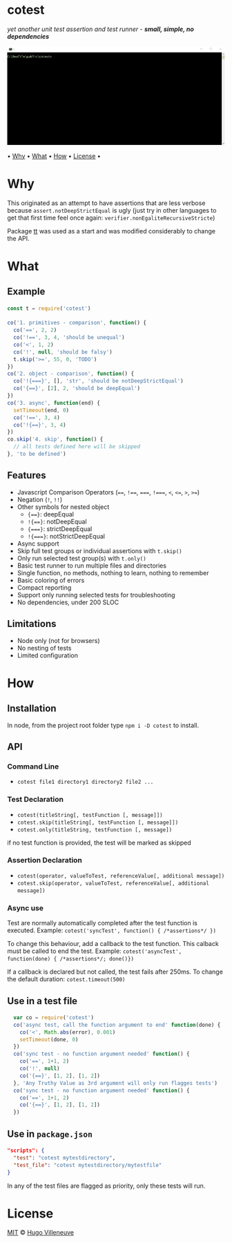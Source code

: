 <!-- markdownlint-disable MD004 MD007 MD010 MD041 MD022 MD024 MD032 -->
# cotest

*yet another unit test assertion and test runner* -
***small, simple, no dependencies***

![ScreenCap](./cotest.gif)

• [Why](#why) • [What](#what) • [How](#how) • [License](#license) •

# Why

This originated as an attempt to have assertions that are less verbose because `assert.notDeepStrictEqual` is ugly
(just try in other languages to get that first time feel once again: `verifier.nonEgaliteRecursiveStricte`)

Package [tt](https://www.npmjs.com/package/tt) was used as a start and was modified considerably to change the API.

# What

## Example

```javascript
const t = require('cotest')

co('1. primitives - comparison', function() {
  co('==', 2, 2)
  co('!==', 3, 4, 'should be unequal')
  co('<', 1, 2)
  co('!', null, 'should be falsy')
  t.skip('>=', 55, 0, 'TODO')
})
co('2. object - comparison', function() {
  co('!{===}', [], 'str', 'should be notDeepStrictEqual')
  co('{==}', [2], 2, 'should be deepEqual')
})
co('3. async', function(end) {
  setTimeout(end, 0)
  co('!==', 3, 4)
  co('!{==}', 3, 4)
})
co.skip('4. skip', function() {
  // all tests defined here will be skipped
}, 'to be defined')
```

## Features

* Javascript Comparison Operators (`==`, `!==`, `===`, `!===`, `<`, `<=`, `>`, `>=`)
* Negation (`!`, `!!`)
* Other symbols for nested object
  * `{==}`: deepEqual
  * `!{==}`: notDeepEqual
  * `{===}`: strictDeepEqual
  * `!{===}`: notStrictDeepEqual
* Async support
* Skip full test groups or individual assertions with `t.skip()`
* Only run selected test group(s) with `t.only()`
* Basic test runner to run multiple files and directories
* Single function, no methods, nothing to learn, nothing to remember
* Basic coloring of errors
* Compact reporting
* Support only running selected tests for troubleshooting
* No dependencies, under 200 SLOC

## Limitations

* Node only (not for browsers)
* No nesting of tests
* Limited configuration

# How

## Installation

In node, from the project root folder type `npm i -D cotest` to install.

## API

### Command Line
* `cotest file1 directory1 directory2 file2 ...`

### Test Declaration
* `cotest(titleString[, testFunction [, message]])`
* `cotest.skip(titleString[, testFunction [, message]])`
* `cotest.only(titleString, testFunction [, message])`

if no test function is provided, the test will be marked as skipped

### Assertion Declaration
* `cotest(operator, valueToTest, referenceValue[, additional message])`
* `cotest.skip(operator, valueToTest, referenceValue[, additional message])`

### Async use

Test are normally automatically completed after the test function is executed.
Example: `cotest('syncTest', function() { /*assertions*/ })`

To change this behaviour, add a callback to the test function. This calback must be called to end the test.
Example: `cotest('asyncTest', function(done) { /*assertions*/; done()})`

If a callback is declared but not called, the test fails after 250ms.
To change the default duration: `cotest.timeout(500)`

## Use in a test file

```javascript
  var co = require('cotest')
  co('async test, call the function argument to end' function(done) {
    co('<', Math.abs(error), 0.001)
    setTimeout(done, 0)
  })
  co('sync test - no function argument needed' function() {
    co('==', 1+1, 2)
    co('!', null)
    co('{==}', [1, 2], [1, 2])
  }, 'Any Truthy Value as 3rd argument will only run flagges tests')
  co('sync test - no function argument needed' function() {
    co('==', 1+1, 2)
    co('{==}', [1, 2], [1, 2])
  })
```

## Use in `package.json`

```json
"scripts": {
  "test": "cotest mytestdirectory",
  "test_file": "cotest mytestdirectory/mytestfile"
}
```

In any of the test files are flagged as priority, only these tests will run.

# License

[MIT](http://www.opensource.org/licenses/MIT) © [Hugo Villeneuve](https://github.com/hville)
